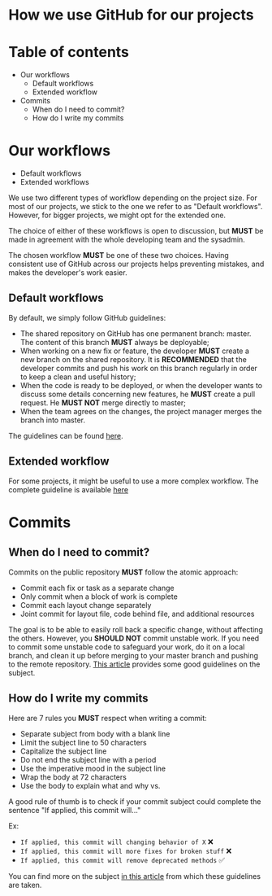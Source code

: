 How we use GitHub for our projects
=

# Table of contents

* Our workflows
    * Default workflows
    * Extended workflow
* Commits
    * When do I need to commit?
    * How do I write my commits

# Our workflows

- Default workflows
- Extended workflows

We use two different types of workflow depending on the project size. For most of our projects, we stick to the one we refer to as "Default workflows". However, for bigger projects, we might opt for the extended one.

The choice of either of these workflows is open to discussion, but **MUST** be made in agreement with the whole developing team and the sysadmin.

The chosen workflow **MUST** be one of these two choices. Having consistent use of GitHub across our projects helps preventing mistakes, and makes the developer's work easier.

## Default workflows

By default, we simply follow GitHub guidelines:
- The shared repository on GitHub has one permanent branch: master. The content of this branch **MUST** always be deployable;
- When working on a new fix or feature, the developer **MUST** create a new branch on the shared repository. It is **RECOMMENDED** that the developer commits and push his work on this branch regularly in order to keep a clean and useful history;
- When the code is ready to be deployed, or when the developer wants to discuss some details concerning new features, he **MUST** create a pull request. He **MUST NOT** merge directly to master;
- When the team agrees on the changes, the project manager merges the branch into master.

The guidelines can be found [here](https://guides.GitHub.com/introduction/flow/).

## Extended workflow

For some projects, it might be useful to use a more complex workflow. The complete guideline is available [here](http://nvie.com/posts/a-successful-git-branching-model/)

# Commits

## When do I need to commit?

Commits on the public repository **MUST** follow the atomic approach:
- Commit each fix or task as a separate change
- Only commit when a block of work is complete
- Commit each layout change separately
- Joint commit for layout file, code behind file, and additional resources


The goal is to be able to easily roll back a specific change, without affecting the others. However, you **SHOULD NOT** commit unstable work. If you need to commit some unstable code to safeguard your work, do it on a local branch, and clean it up before merging to your master branch and pushing to the remote repository. [This article](https://sandofsky.com/blog/git-workflow.html) provides some good guidelines on the subject.

## How do I write my commits

Here are 7 rules you **MUST** respect when writing a commit:
- Separate subject from body with a blank line
- Limit the subject line to 50 characters
- Capitalize the subject line
- Do not end the subject line with a period
- Use the imperative mood in the subject line
- Wrap the body at 72 characters
- Use the body to explain what and why vs.

A good rule of thumb is to check if your commit subject could complete the sentence "If applied, this commit will..."

Ex:
- `If applied, this commit will changing behavior of X` :x:
- `If applied, this commit will more fixes for broken stuff` :x:
- `If applied, this commit will remove deprecated methods` :white_check_mark:

You can find more on the subject [in this article](https://chris.beams.io/posts/git-commit/) from which these guidelines are taken.
